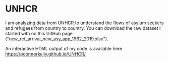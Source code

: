 # UNHCR
I am analyzing data from UNHCR to understand the flows of asylum seekers and refugees from country to country. You can download the raw dataset I started with on this GitHub page ("new_ref_arrival_new_asy_app_1962_2019.xlsx").

An interactive HTML output of my code is available here
https://pconnorkelly.github.io/UNHCR/
